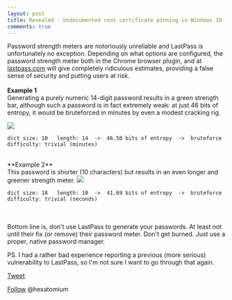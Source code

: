 ```yaml
---
layout: post
title: Revealed - Undocumented root certificate pinning in Windows 10
comments: true
---
```

 
 Password strength meters are notoriously unreliable and LastPass is unfortunately no exception.
 Depending on what options are configured, the password strength meter both in the Chrome browser plugin, and at <a href=https://lastpass.com/generatepassword.php>lastpass.com</a> will give completely ridiculous estimates, providing a false sense of security and putting users at risk. 
 <BR><BR>
  **Example 1**
     <BR>
 Generating a purely numeric 14-digit password results in a green strength bar, although such a password is in fact extremely weak: at just 46 bits of entropy, it would be bruteforced in minutes by even a modest cracking rig.
 
<img src=https://i.imgur.com/Ctx0Ry9.png>

    dict size: 10   length: 14  ->  46.50 bits of entropy  ->  bruteforce difficulty: trivial (minutes)

   <BR>
   **Example 2**
   <BR>   
   This password is shorter (10 characters) but results in an even longer and greener strength meter.

<img src=https://i.imgur.com/wPoEsha.png>
   
    dict size: 18   length: 10  ->  41.69 bits of entropy  ->  bruteforce difficulty: trivial (seconds)

  <BR><BR>
 Bottom line is,  don't use LastPass to generate your passwords. At least not until their fix (or remove) their password meter.
 Don't get burned. Just use a proper, native password manager.
 
 PS. I had a rather bad experience reporting a previous (more serious) vulnerability to LastPass, so I'm not sure I want to go through that again.

<a href="http://twitter.com/share" class="twitter-share-button" 
data-url="http://hexatomium.github.io//2016/09/05/lastpass-password-meter-broken/" data-text="Don't use LastPass to generate your passwords"  data-count="horizontal">Tweet</a>
<script type="text/javascript" src="http://platform.twitter.com/widgets.js"></script>

<A href=https://twitter.com/hexatomium>Follow</A> @hexatomium
